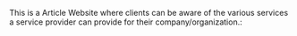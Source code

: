This is a Article Website where clients can be aware of the various services a service provider can provide for their company/organization.: